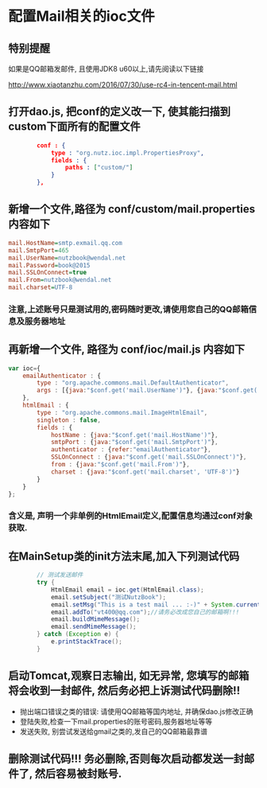# 配置Mail相关的ioc文件

## 特别提醒

如果是QQ邮箱发邮件, 且使用JDK8 u60以上,请先阅读以下链接

http://www.xiaotanzhu.com/2016/07/30/use-rc4-in-tencent-mail.html

## 打开dao.js, 把conf的定义改一下, 使其能扫描到custom下面所有的配置文件

```json
		conf : {
			type : "org.nutz.ioc.impl.PropertiesProxy",
			fields : {
				paths : ["custom/"]
			}
		},
```

## 新增一个文件,路径为 conf/custom/mail.properties 内容如下

```ini
mail.HostName=smtp.exmail.qq.com
mail.SmtpPort=465
mail.UserName=nutzbook@wendal.net
mail.Password=book@2015
mail.SSLOnConnect=true
mail.From=nutzbook@wendal.net
mail.charset=UTF-8
```

### 注意,上述账号只是测试用的,密码随时更改,请使用您自己的QQ邮箱信息及服务器地址

## 再新增一个文件, 路径为 conf/ioc/mail.js 内容如下

```js
var ioc={
	emailAuthenticator : {
		type : "org.apache.commons.mail.DefaultAuthenticator",
		args : [{java:"$conf.get('mail.UserName')"}, {java:"$conf.get('mail.Password')"}]
	},
	htmlEmail : {
		type : "org.apache.commons.mail.ImageHtmlEmail",
		singleton : false,
		fields : {
			hostName : {java:"$conf.get('mail.HostName')"},
			smtpPort : {java:"$conf.get('mail.SmtpPort')"},
			authenticator : {refer:"emailAuthenticator"},
			SSLOnConnect : {java:"$conf.get('mail.SSLOnConnect')"},
			from : {java:"$conf.get('mail.From')"},
			charset : {java:"$conf.get('mail.charset', 'UTF-8')"}
		}
	}
};
```

### 含义是, 声明一个非单例的HtmlEmail定义,配置信息均通过conf对象获取.

## 在MainSetup类的init方法末尾,加入下列测试代码

```java
		// 测试发送邮件
		try {
			HtmlEmail email = ioc.get(HtmlEmail.class);
			email.setSubject("测试NutzBook");
			email.setMsg("This is a test mail ... :-)" + System.currentTimeMillis());
			email.addTo("vt400@qq.com");//请务必改成您自己的邮箱啊!!!
			email.buildMimeMessage();
			email.sendMimeMessage();
		} catch (Exception e) {
			e.printStackTrace();
		}
```

## 启动Tomcat,观察日志输出, 如无异常, 您填写的邮箱将会收到一封邮件, 然后务必把上诉测试代码删除!!

* 抛出端口错误之类的错误: 请使用QQ邮箱等国内地址, 并确保dao.js修改正确
* 登陆失败,检查一下mail.properties的账号密码,服务器地址等等
* 发送失败, 别尝试发送给gmail之类的,发自己的QQ邮箱最靠谱

## 删除测试代码!!! 务必删除,否则每次启动都发送一封邮件了, 然后容易被封账号.
